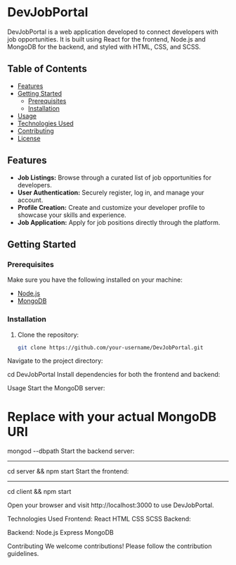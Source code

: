 # DevJobPortal

DevJobPortal is a web application developed to connect developers with job opportunities. It is built using React for the frontend, Node.js and MongoDB for the backend, and styled with HTML, CSS, and SCSS.

## Table of Contents

- [Features](#features)
- [Getting Started](#getting-started)
  - [Prerequisites](#prerequisites)
  - [Installation](#installation)
- [Usage](#usage)
- [Technologies Used](#technologies-used)
- [Contributing](#contributing)
- [License](#license)

## Features

- **Job Listings:** Browse through a curated list of job opportunities for developers.
- **User Authentication:** Securely register, log in, and manage your account.
- **Profile Creation:** Create and customize your developer profile to showcase your skills and experience.
- **Job Application:** Apply for job positions directly through the platform.

## Getting Started

### Prerequisites

Make sure you have the following installed on your machine:

- [Node.js](https://nodejs.org/)
- [MongoDB](https://www.mongodb.com/)

### Installation

1. Clone the repository:

   ```bash
   git clone https://github.com/your-username/DevJobPortal.git
Navigate to the project directory:


cd DevJobPortal
Install dependencies for both the frontend and backend:

Usage
Start the MongoDB server:

# Replace <your-mongodb-uri> with your actual MongoDB URI
mongod --dbpath <your-mongodb-uri>
Start the backend server:

---------------------
cd server && npm start
Start the frontend:

---------------------
cd client && npm start

Open your browser and visit http://localhost:3000 to use DevJobPortal.

Technologies Used
Frontend:
React
HTML
CSS
SCSS
Backend:

Backend:
Node.js
Express
MongoDB

Contributing
We welcome contributions! Please follow the contribution guidelines.
